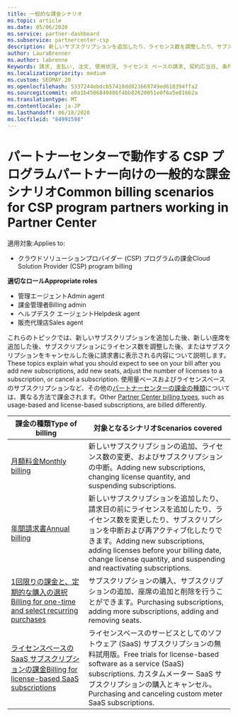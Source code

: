 ```yaml
---
title: 一般的な課金シナリオ
ms.topic: article
ms.date: 05/06/2020
ms.service: partner-dashboard
ms.subservice: partnercenter-csp
description: 新しいサブスクリプションを追加したり、ライセンス数を調整したり、サブスクリプションをキャンセルしたりするときに課金を確認します。 使用量ベースおよびライセンスベースのサブスクリプションの違いについて説明します。
author: LauraBrenner
ms.author: labrenne
Keywords: 請求, 支払い, 注文, 使用状況, ライセンス ベースの請求, 契約応当日, 条件, キャンセル, 更新, 価格式, 調整ファイル, recon ファイル
ms.localizationpriority: medium
ms.custom: SEOMAY.20
ms.openlocfilehash: 5337244ebdcb57418dd023669749ed618394ffa2
ms.sourcegitcommit: e0a1b4506840486f4bb82620051e0f6a5e81662a
ms.translationtype: MT
ms.contentlocale: ja-JP
ms.lasthandoff: 06/18/2020
ms.locfileid: "84991598"
---
```

# <a name="common-billing-scenarios-for-csp-program-partners-working-in-partner-center"></a><span data-ttu-id="7fb90-105">パートナーセンターで動作する CSP プログラムパートナー向けの一般的な課金シナリオ</span><span class="sxs-lookup"><span data-stu-id="7fb90-105">Common billing scenarios for CSP program partners working in Partner Center</span></span>

<span data-ttu-id="7fb90-106">適用対象:</span><span class="sxs-lookup"><span data-stu-id="7fb90-106">Applies to:</span></span>

- <span data-ttu-id="7fb90-107">クラウドソリューションプロバイダー (CSP) プログラムの課金</span><span class="sxs-lookup"><span data-stu-id="7fb90-107">Cloud Solution Provider (CSP) program billing</span></span>

<span data-ttu-id="7fb90-108">**適切なロール**</span><span class="sxs-lookup"><span data-stu-id="7fb90-108">**Appropriate roles**</span></span>

- <span data-ttu-id="7fb90-109">管理エージェント</span><span class="sxs-lookup"><span data-stu-id="7fb90-109">Admin agent</span></span>
- <span data-ttu-id="7fb90-110">課金管理者</span><span class="sxs-lookup"><span data-stu-id="7fb90-110">Billing admin</span></span>
- <span data-ttu-id="7fb90-111">ヘルプデスク エージェント</span><span class="sxs-lookup"><span data-stu-id="7fb90-111">Helpdesk agent</span></span>
- <span data-ttu-id="7fb90-112">販売代理店</span><span class="sxs-lookup"><span data-stu-id="7fb90-112">Sales agent</span></span>

<span data-ttu-id="7fb90-113">これらのトピックでは、新しいサブスクリプションを追加した後、新しい座席を追加した後、サブスクリプションにライセンス数を調整した後、またはサブスクリプションをキャンセルした後に請求書に表示される内容について説明します。</span><span class="sxs-lookup"><span data-stu-id="7fb90-113">These topics explain what you should expect to see on your bill after you add new subscriptions, add new seats, adjust the number of licenses to a subscription, or cancel a subscription.</span></span> <span data-ttu-id="7fb90-114">使用量ベースおよびライセンスベースのサブスクリプションなど、その他の[パートナーセンターの課金の種類](billing-different-types.md)については、異なる方法で課金されます。</span><span class="sxs-lookup"><span data-stu-id="7fb90-114">Other [Partner Center billing types](billing-different-types.md), such as usage-based and license-based subscriptions, are billed differently.</span></span>

| <span data-ttu-id="7fb90-115">課金の種類</span><span class="sxs-lookup"><span data-stu-id="7fb90-115">Type of billing</span></span> | <span data-ttu-id="7fb90-116">対象となるシナリオ</span><span class="sxs-lookup"><span data-stu-id="7fb90-116">Scenarios covered</span></span> |
| --------------- | ----------------- |
| [<span data-ttu-id="7fb90-117">月額料金</span><span class="sxs-lookup"><span data-stu-id="7fb90-117">Monthly billing</span></span>](common-billing-scenarios-monthly.md) | <span data-ttu-id="7fb90-118">新しいサブスクリプションの追加、ライセンス数の変更、およびサブスクリプションの中断。</span><span class="sxs-lookup"><span data-stu-id="7fb90-118">Adding new subscriptions, changing license quantity, and suspending subscriptions.</span></span> |
| [<span data-ttu-id="7fb90-119">年間請求書</span><span class="sxs-lookup"><span data-stu-id="7fb90-119">Annual billing</span></span>](common-billing-scenarios-annual.md) | <span data-ttu-id="7fb90-120">新しいサブスクリプションを追加したり、請求日の前にライセンスを追加したり、ライセンス数を変更したり、サブスクリプションを中断および再アクティブ化したりできます。</span><span class="sxs-lookup"><span data-stu-id="7fb90-120">Adding new subscriptions, adding licenses before your billing date, change license quantity, and suspending and reactivating subscriptions.</span></span> |
| [<span data-ttu-id="7fb90-121">1回限りの課金と、定期的な購入の選択</span><span class="sxs-lookup"><span data-stu-id="7fb90-121">Billing for one-time and select recurring purchases</span></span>](common-billing-scenarios-onetime-recurring.md) | <span data-ttu-id="7fb90-122">サブスクリプションの購入、サブスクリプションの追加、座席の追加と削除を行うことができます。</span><span class="sxs-lookup"><span data-stu-id="7fb90-122">Purchasing subscriptions, adding more subscriptions, adding and removing seats.</span></span> |
| [<span data-ttu-id="7fb90-123">ライセンスベースの SaaS サブスクリプションの課金</span><span class="sxs-lookup"><span data-stu-id="7fb90-123">Billing for license-based SaaS subscriptions</span></span>](common-billing-scenarios-saas.md) | <span data-ttu-id="7fb90-124">ライセンスベースのサービスとしてのソフトウェア (SaaS) サブスクリプションの無料試用版。</span><span class="sxs-lookup"><span data-stu-id="7fb90-124">Free trials for license-based software as a service (SaaS) subscriptions.</span></span> <span data-ttu-id="7fb90-125">カスタムメーター SaaS サブスクリプションの購入とキャンセル。</span><span class="sxs-lookup"><span data-stu-id="7fb90-125">Purchasing and canceling custom meter SaaS subscriptions.</span></span> |
